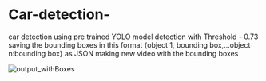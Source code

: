 # Car-detection-
car detection using pre trained YOLO model
detection with Threshold - 0.73
saving the bounding boxes in this format {object 1, bounding box,...object n:bounding box} as JSON
making new video with the bounding boxes



![output_withBoxes](https://user-images.githubusercontent.com/95474390/150687152-02519319-6cae-4953-b274-453ec7999cde.png)

